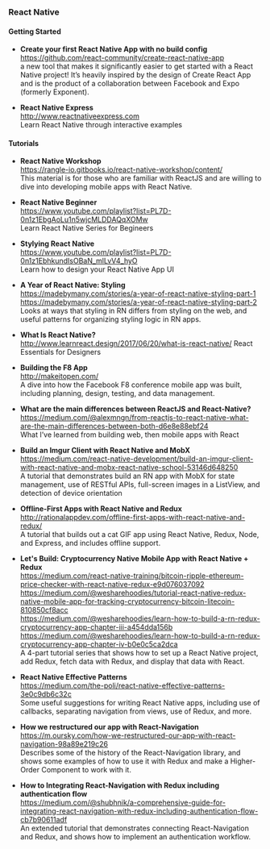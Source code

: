 ### React Native

#### Getting Started

- **Create your first React Native App with no build config**  
  https://github.com/react-community/create-react-native-app  
  a new tool that makes it significantly easier to get started with a React Native project! It’s heavily inspired by the design of Create React App and is the product of a collaboration between Facebook and Expo (formerly Exponent).

- **React Native Express**  
  http://www.reactnativeexpress.com  
  Learn React Native through interactive examples
  
#### Tutorials

- **React Native Workshop**  
  https://rangle-io.gitbooks.io/react-native-workshop/content/  
  This material is for those who are familiar with ReactJS and are willing to dive into developing mobile apps with React Native. 

- **React Native Beginner**  
  https://www.youtube.com/playlist?list=PL7D-0n1z1EbgAoLu1n5wjcMLDDAQqXOMw  
  Learn React Native Series for Begineers 

- **Stylying React Native**  
  https://www.youtube.com/playlist?list=PL7D-0n1z1EbhkundIsOBaN_mlLvV4_hyO  
  Learn how to design your React Native App UI  

- **A Year of React Native: Styling**  
  https://madebymany.com/stories/a-year-of-react-native-styling-part-1  
  https://madebymany.com/stories/a-year-of-react-native-styling-part-2  
  Looks at ways that styling in RN differs from styling on the web, and useful patterns for organizing styling logic in RN apps.

- **What Is React Native?**  
  http://www.learnreact.design/2017/06/20/what-is-react-native/ 
  React Essentials for Designers  

- **Building the F8 App**  
  http://makeitopen.com/  
  A dive into how the Facebook F8 conference mobile app was built, including planning, design, testing, and data management.

- **What are the main differences between ReactJS and React-Native?**  
  https://medium.com/@alexmngn/from-reactjs-to-react-native-what-are-the-main-differences-between-both-d6e8e88ebf24  
  What I’ve learned from building web, then mobile apps with React  

- **Build an Imgur Client with React Native and MobX**  
  https://medium.com/react-native-development/build-an-imgur-client-with-react-native-and-mobx-react-native-school-53146d648250  
  A tutorial that demonstrates build an RN app with MobX for state management, use of RESTful APIs, full-screen images in a ListView, and detection of device orientation  

- **Offline-First Apps with React Native and Redux**  
  http://rationalappdev.com/offline-first-apps-with-react-native-and-redux/  
  A tutorial that builds out a cat GIF app using React Native, Redux, Node, and Express, and includes offline support.
  
- **Let's Build: Cryptocurrency Native Mobile App with React Native + Redux**  
  https://medium.com/react-native-training/bitcoin-ripple-ethereum-price-checker-with-react-native-redux-e9d076037092  
  https://medium.com/@wesharehoodies/tutorial-react-native-redux-native-mobile-app-for-tracking-cryptocurrency-bitcoin-litecoin-810850cf8acc  
  https://medium.com/@wesharehoodies/learn-how-to-build-a-rn-redux-cryptocurrency-app-chapter-iii-a454dda156b  
  https://medium.com/@wesharehoodies/learn-how-to-build-a-rn-redux-cryptocurrency-app-chapter-iv-b0e0c5ca2dca  
  A 4-part tutorial series that shows how to set up a React Native project, add Redux, fetch data with Redux, and display that data with React. 

- **React Native Effective Patterns**  
  https://medium.com/the-poli/react-native-effective-patterns-3e0c9db6c32c  
  Some useful suggestions for writing React Native apps, including use of callbacks, separating navigation from views, use of Redux, and more.  

- **How we restructured our app with React-Navigation**  
  https://m.oursky.com/how-we-restructured-our-app-with-react-navigation-98a89e219c26  
  Describes some of the history of the React-Navigation library, and shows some examples of how to use it with Redux and make a Higher-Order Component to work with it.  
  
- **How to Integrating React-Navigation with Redux including authentication flow**  
  https://medium.com/@shubhnik/a-comprehensive-guide-for-integrating-react-navigation-with-redux-including-authentication-flow-cb7b90611adf  
  An extended tutorial that demonstrates connecting React-Navigation and Redux, and shows how to implement an authentication workflow.  
